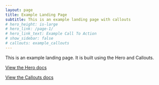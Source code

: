 ```yaml
---
layout: page
title: Example Landing Page
subtitle: This is an example landing page with callouts
# hero_height: is-large
# hero_link: /page-1/
# hero_link_text: Example Call To Action
# show_sidebar: false
# callouts: example_callouts
---
```


This is an example landing page. It is built using the Hero and Callouts.

[View the Hero docs](/bulma-clean-theme/docs/pages/hero/)

[View the Callouts docs](/bulma-clean-theme/docs/page-components/callouts)